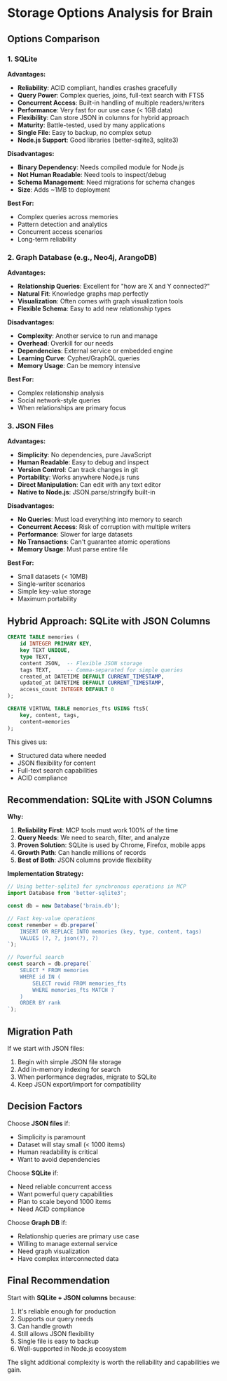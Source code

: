 # Storage Options Analysis for Brain

## Options Comparison

### 1. SQLite

**Advantages:**
- **Reliability**: ACID compliant, handles crashes gracefully
- **Query Power**: Complex queries, joins, full-text search with FTS5
- **Concurrent Access**: Built-in handling of multiple readers/writers
- **Performance**: Very fast for our use case (< 1GB data)
- **Flexibility**: Can store JSON in columns for hybrid approach
- **Maturity**: Battle-tested, used by many applications
- **Single File**: Easy to backup, no complex setup
- **Node.js Support**: Good libraries (better-sqlite3, sqlite3)

**Disadvantages:**
- **Binary Dependency**: Needs compiled module for Node.js
- **Not Human Readable**: Need tools to inspect/debug
- **Schema Management**: Need migrations for schema changes
- **Size**: Adds ~1MB to deployment

**Best For:**
- Complex queries across memories
- Pattern detection and analytics
- Concurrent access scenarios
- Long-term reliability

### 2. Graph Database (e.g., Neo4j, ArangoDB)

**Advantages:**
- **Relationship Queries**: Excellent for "how are X and Y connected?"
- **Natural Fit**: Knowledge graphs map perfectly
- **Visualization**: Often comes with graph visualization tools
- **Flexible Schema**: Easy to add new relationship types

**Disadvantages:**
- **Complexity**: Another service to run and manage
- **Overhead**: Overkill for our needs
- **Dependencies**: External service or embedded engine
- **Learning Curve**: Cypher/GraphQL queries
- **Memory Usage**: Can be memory intensive

**Best For:**
- Complex relationship analysis
- Social network-style queries
- When relationships are primary focus

### 3. JSON Files

**Advantages:**
- **Simplicity**: No dependencies, pure JavaScript
- **Human Readable**: Easy to debug and inspect
- **Version Control**: Can track changes in git
- **Portability**: Works anywhere Node.js runs
- **Direct Manipulation**: Can edit with any text editor
- **Native to Node.js**: JSON.parse/stringify built-in

**Disadvantages:**
- **No Queries**: Must load everything into memory to search
- **Concurrent Access**: Risk of corruption with multiple writers
- **Performance**: Slower for large datasets
- **No Transactions**: Can't guarantee atomic operations
- **Memory Usage**: Must parse entire file

**Best For:**
- Small datasets (< 10MB)
- Single-writer scenarios
- Simple key-value storage
- Maximum portability

## Hybrid Approach: SQLite with JSON Columns

```sql
CREATE TABLE memories (
    id INTEGER PRIMARY KEY,
    key TEXT UNIQUE,
    type TEXT,
    content JSON,  -- Flexible JSON storage
    tags TEXT,     -- Comma-separated for simple queries
    created_at DATETIME DEFAULT CURRENT_TIMESTAMP,
    updated_at DATETIME DEFAULT CURRENT_TIMESTAMP,
    access_count INTEGER DEFAULT 0
);

CREATE VIRTUAL TABLE memories_fts USING fts5(
    key, content, tags,
    content=memories
);
```

This gives us:
- Structured data where needed
- JSON flexibility for content
- Full-text search capabilities
- ACID compliance

## Recommendation: SQLite with JSON Columns

**Why:**
1. **Reliability First**: MCP tools must work 100% of the time
2. **Query Needs**: We need to search, filter, and analyze
3. **Proven Solution**: SQLite is used by Chrome, Firefox, mobile apps
4. **Growth Path**: Can handle millions of records
5. **Best of Both**: JSON columns provide flexibility

**Implementation Strategy:**
```javascript
// Using better-sqlite3 for synchronous operations in MCP
import Database from 'better-sqlite3';

const db = new Database('brain.db');

// Fast key-value operations
const remember = db.prepare(`
    INSERT OR REPLACE INTO memories (key, type, content, tags)
    VALUES (?, ?, json(?), ?)
`);

// Powerful search
const search = db.prepare(`
    SELECT * FROM memories
    WHERE id IN (
        SELECT rowid FROM memories_fts
        WHERE memories_fts MATCH ?
    )
    ORDER BY rank
`);
```

## Migration Path

If we start with JSON files:
1. Begin with simple JSON file storage
2. Add in-memory indexing for search
3. When performance degrades, migrate to SQLite
4. Keep JSON export/import for compatibility

## Decision Factors

Choose **JSON files** if:
- Simplicity is paramount
- Dataset will stay small (< 1000 items)
- Human readability is critical
- Want to avoid dependencies

Choose **SQLite** if:
- Need reliable concurrent access
- Want powerful query capabilities
- Plan to scale beyond 1000 items
- Need ACID compliance

Choose **Graph DB** if:
- Relationship queries are primary use case
- Willing to manage external service
- Need graph visualization
- Have complex interconnected data

## Final Recommendation

Start with **SQLite + JSON columns** because:
1. It's reliable enough for production
2. Supports our query needs
3. Can handle growth
4. Still allows JSON flexibility
5. Single file is easy to backup
6. Well-supported in Node.js ecosystem

The slight additional complexity is worth the reliability and capabilities we gain.
